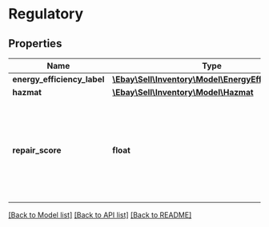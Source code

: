 # Regulatory

## Properties
Name | Type | Description | Notes
------------ | ------------- | ------------- | -------------
**energy_efficiency_label** | [**\Ebay\Sell\Inventory\Model\EnergyEfficiencyLabel**](EnergyEfficiencyLabel.md) |  | [optional] 
**hazmat** | [**\Ebay\Sell\Inventory\Model\Hazmat**](Hazmat.md) |  | [optional] 
**repair_score** | **float** | This field represents the repair index for the listing.&lt;br&gt;&lt;br&gt;The repair index identifies the manufacturer&#x27;s repair score for a product (i.e., how easy is it to repair the product.) This field is a floating point value between 0.0 (i.e., difficult to repair,) and 10.0 (i.e., easily repaired.)&lt;br&gt;&lt;br&gt;The format for &lt;b&gt;repairScore&lt;/b&gt; is limited to one decimal place. For example:&lt;ul&gt;&lt;li&gt;&lt;code&gt;7.9&lt;/code&gt; and &lt;code&gt;0.0&lt;/code&gt; are both valid scores&lt;/li&gt;&lt;li&gt;&lt;code&gt;5.645&lt;/code&gt; and &lt;code&gt;2.10&lt;/code&gt; are both invalid scores&lt;/li&gt;&lt;/ul&gt;&lt;br&gt;&lt;span class&#x3D;\&quot;tablenote\&quot;&gt;&lt;b&gt;Note:&lt;/b&gt; Repair score is not applicable to all categories. Use the &lt;a href&#x3D;\&quot;/api-docs/sell/metadata/resources/marketplace/methods/getExtendedProducerResponsibilityPolicies\&quot; target&#x3D;\&quot;_blank\&quot;&gt;getExtendedProducerResponsibilityPolicies&lt;/a&gt; method of the &lt;b&gt;Metadata API&lt;/b&gt; to see where repair score is applicable.&lt;/span&gt; | [optional] 

[[Back to Model list]](../../README.md#documentation-for-models) [[Back to API list]](../../README.md#documentation-for-api-endpoints) [[Back to README]](../../README.md)

